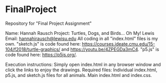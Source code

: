 # FinalProject
Repository for "Final Project Assignment"

Name: Hannah Rausch
Project: Turtles, Dogs, and Birds... Oh My!
Lewis Email: hannahirausch@lewisu.edu
All coding in all "index.html" files is my own. "sketch.js" is code found here: https://courses.ideate.cmu.edu/15-104/f2018/turtle-graphics/ and https://youtu.be/4ZPEGDa3mC4. "p5.js" is code found here: https://p5js.org/.

Execution instructions: Simply open index.html in any browser window and click the links to enjoy the drawings.
Required files: Individual index.html, p5.js, and sketch.js files for all animals. Main index.html and index.css.